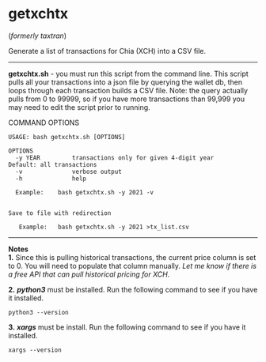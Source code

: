 # getxchtx  
(_formerly taxtran_)

Generate a list of transactions for Chia (XCH) into a CSV file.

---

**getxchtx.sh** - you must run this script from the command line. This script pulls all your transactions into a json file by querying the wallet db, then loops through each transaction builds a CSV file. Note: the query actually pulls from 0 to 99999, so if you have more transactions than 99,999 you may need to edit the script prior to running.

COMMAND OPTIONS<br>
```
USAGE: bash getxchtx.sh [OPTIONS]

OPTIONS
  -y YEAR         transactions only for given 4-digit year      Default: all transactions
  -v              verbose output
  -h              help

  Example:    bash getxchtx.sh -y 2021 -v


Save to file with redirection

   Example:   bash getxchtx.sh -y 2021 >tx_list.csv
```

---

**Notes**<br>
**1.** Since this is pulling historical transactions, the current price column is set to 0. You will need to populate that column manually. *Let me know if there is a free API that can pull historical pricing for XCH.*

**2.** ***python3*** must be installed. Run the following command to see if you have it installed.

```
python3 --version
```
**3.** ***xargs*** must be install. Run the following command to see if you have it installed.

```
xargs --version
```
